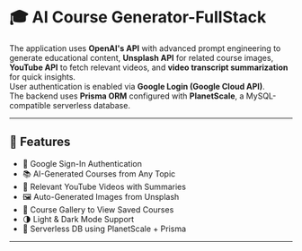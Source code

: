 # 🎓 AI Course Generator-FullStack

The application uses **OpenAI's API** with advanced prompt engineering to generate educational content, **Unsplash API** for related course images, **YouTube API** to fetch relevant videos, and **video transcript summarization** for quick insights.  
User authentication is enabled via **Google Login (Google Cloud API)**.  
The backend uses **Prisma ORM** configured with **PlanetScale**, a MySQL-compatible serverless database.

---

## 🚀 Features

- 🔐 Google Sign-In Authentication  
- 📚 AI-Generated Courses from Any Topic  
- 🎥 Relevant YouTube Videos with Summaries  
- 🖼️ Auto-Generated Images from Unsplash  
- 📂 Course Gallery to View Saved Courses  
- 🌗 Light & Dark Mode Support  
- 💽 Serverless DB using PlanetScale + Prisma

---

